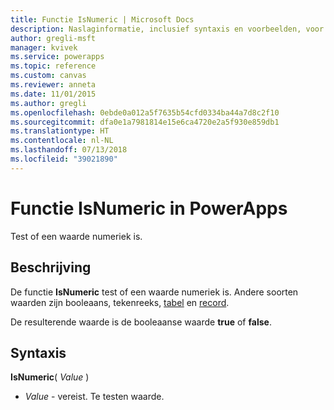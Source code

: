 ```yaml
---
title: Functie IsNumeric | Microsoft Docs
description: Naslaginformatie, inclusief syntaxis en voorbeelden, voor de functie IsNumeric in PowerApps
author: gregli-msft
manager: kvivek
ms.service: powerapps
ms.topic: reference
ms.custom: canvas
ms.reviewer: anneta
ms.date: 11/01/2015
ms.author: gregli
ms.openlocfilehash: 0ebde0a012a5f7635b54cfd0334ba44a7d8c2f10
ms.sourcegitcommit: dfa0e1a7981814e15e6ca4720e2a5f930e859db1
ms.translationtype: HT
ms.contentlocale: nl-NL
ms.lasthandoff: 07/13/2018
ms.locfileid: "39021890"
---
```

# <a name="isnumeric-function-in-powerapps"></a>Functie IsNumeric in PowerApps
Test of een waarde numeriek is.

## <a name="description"></a>Beschrijving
De functie **IsNumeric** test of een waarde numeriek is.  Andere soorten waarden zijn booleaans, tekenreeks, [tabel](../working-with-tables.md) en [record](../working-with-tables.md#records).

De resulterende waarde is de booleaanse waarde **true** of **false**.

## <a name="syntax"></a>Syntaxis
**IsNumeric**( *Value* )

* *Value* - vereist. Te testen waarde.

